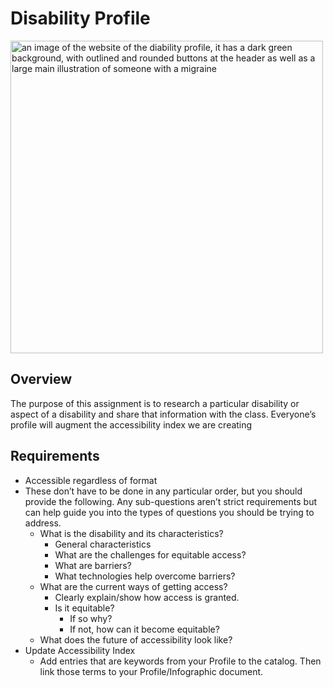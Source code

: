 # Disability Profile

<img src="https://i.postimg.cc/c1gxcMpZ/image.png" width="500px" alt="an image of the website of the diability profile, it has a dark green background, with outlined and rounded buttons at the header as well as a large main illustration of someone with a migraine">

## Overview
The purpose of this assignment is to research a particular disability or aspect of a disability and share that information with the class. Everyone’s profile will augment the accessibility index we are creating

## Requirements
- Accessible regardless of format
- These don’t have to be done in any particular order, but you should provide the following. Any sub-questions aren’t strict requirements but can help guide you into the types of questions you should be trying to address.
  - What is the disability and its characteristics?
    - General characteristics
    - What are the challenges for equitable access?
    - What are barriers?
    - What technologies help overcome barriers?
  - What are the current ways of getting access?
    - Clearly explain/show how access is granted.
    - Is it equitable?
      - If so why?
      - If not, how can it become equitable?
  - What does the future of accessibility look like?
- Update Accessibility Index
  - Add entries that are keywords from your Profile to the catalog. Then link those terms to your Profile/Infographic document.
